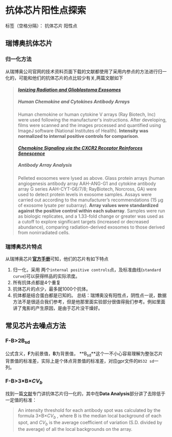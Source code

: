 # 抗体芯片阳性点探索

标签（空格分隔）： 抗体芯片 阳性点

## 瑞博奥抗体芯片
### 归一化方法
从瑞博奥公司官网的技术资料页面下载的文献都使用了采用内参点的方法进行归一化的，可能和他们的抗体芯片的点比较少有关,两篇文献如下
> #### [*Ionizing Radiation and Glioblastoma Exosomes*](http://www.sciencedirect.com/science/article/pii/S1936523313800034)
> ##### Human Chemokine and Cytokines Antibody Arrays
> Human chemokine or human cytokine V arrays (Ray Biotech, Inc) were used following the manufacturer's instructions. After developing, films were scanned and the images processed and quantified using ImageJ software (National Institutes of Health). **Intensity was normalized to internal positive controls for comparison**.
> #### [*Chemokine Signaling via the CXCR2 Receptor Reinforces Senescence*](http://www.sciencedirect.com/science/article/pii/S0092867408006193)
> ##### Antibody Array Analysis
> Pelleted exosomes were lysed as above. Glass protein arrays (human angiogenesis antibody array AAH-ANG-G1 and cytokine antibody array G series AAH-CYT-G6/7/8; RayBiotech, Norcross, GA) were used to detect protein levels in exosome samples. Assays were carried out according to the manufacturer’s recommendations (15 μg of exosome lysate per subarray). **Array values were standardized against the positive control within each subarray**. Samples were run as biologic replicates, and a 1.33-fold change or greater was used as a cutoff to explore significant targets (increased or decreased abundance), comparing radiation-derived exosomes to those derived from nonirradiated cells.

### 瑞博奥芯片特点
从瑞博奥芯片[**官方手册**](https://www.raybiotech.com/files/manual/Antibody-Array/QAH-CAA-X00.pdf)可知，他们的芯片有如下特点
1. 归一化，采用 两个`internal positive controls`点，及标准曲线(`standard curve`)可以获得样品的实际浓度。
2. 所有抗体点都是4个重复
3. 抗体芯片的点少，最多就1000个抗体。
4. 抗体都是结合蛋白都是已知的。
总结：瑞博奥没有阳性点，阴性点一说，数据方法不是很适合我们参考，但是他那里面实验部分很值得我们参考。例如里面讲了鬼影的产生原因，是由于芯片没干燥好。

## 常见芯片去噪点方法
### F-B>2B<sub>sd</sub>
公式含义，**F**为前景值，**B**为背景值， **B<sub>sd</sub>**这个一不小心容易理解为整张芯片背景值的标准差，实际上是个体点背景值的标准差，对应gpr文件的`B532 sd`一列。

### F-B>3×B×<em>CV<sub>b</sub></em>
找到一篇[文献](http://www.mcponline.org/content/4/6/773.short)专门讲抗体芯片归一化的，其中在**Data Analysis**部分讲了去除低于一定值的标准：
> An intensity threshold for each antibody spot was calculated by the formula 3×B×<em>CV<sub>b</sub></em> , where B is the median local background of each spot, and <em>CV<sub>b</sub></em> is the average coefficient of variation (S.D. divided by the average) of all the local backgrounds on the array. 




